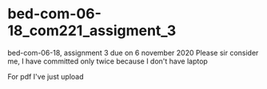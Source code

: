 # bed-com-06-18_com221_assigment_3
bed-com-06-18, assignment 3 due on 6 november 2020
Please sir consider me, I have committed only twice because I don't have laptop



For pdf I've just upload 
